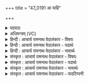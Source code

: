 +++
title = "47_0191 आ याहि"

+++
<details><summary>पदपाठः</summary>

आ꣢। या꣣हि। सुषुम꣢। हि। ते꣣। इ꣡न्द्र꣢꣯। सो꣡म꣢꣯म्। पि꣡ब꣢꣯। इ꣣म꣢म्। आ। इ꣣द꣢म्। ब꣣र्हिः꣢। स꣣दः। म꣡म꣢꣯। १९१।
</details>

<details><summary>अधिमन्त्रम् (VC)</summary>

- इन्द्रः
- इरिम्बिठिः काण्वः
- गायत्री
- षड्जः
- ऐन्द्रं काण्डम्
</details>

<details><summary>हिन्दी : आचार्य रामनाथ वेदालंकार - विषयः</summary>

अगले मन्त्र में इन्द्र को सोमपानार्थ बुलाया जा रहा है।
</details>

<details><summary>हिन्दी : आचार्य रामनाथ वेदालंकार - पदार्थः</summary>

पदार्थान्वयभाषाः -  (आयाहि) आइए, (ते) आपके लिए, हमने (सुषुम हि) सोमरस को अभिषुत किया है, अर्थात् श्रद्धा, ज्ञान, कर्म, उपासना आदि के रस को निष्पादित किया है। हे (इन्द्र) परमात्मन्, राजन्, आचार्य, अतिथिप्रवर ! (इमम्) इस हमारे द्वारा समर्पित किए जाते हुए (सोमम्) श्रद्धा, ज्ञान, कर्म, उपासना, राजदेय कर, सोम ओषधि आदि के रस को (पिब) पीजिए। (इदम्) इस (मम) मेरे (बर्हिः) हृदयासन, राज्यासन अथवा कुशा के आसन पर (आ सदः) बैठिए ॥७॥ इस मन्त्र में श्लेषालङ्कार है ॥७॥
</details>

<details><summary>हिन्दी : आचार्य रामनाथ वेदालंकार - भावार्थः</summary>

भावार्थभाषाः -  सब मनुष्यों को चाहिए कि वे हृदय में परमात्मा को प्रकाशित कर उसकी पूजा करें और राजा, आचार्य, उपदेशक, संन्यासी आदि को बुलाकर यथायोग्य उनका सत्कार करें ॥७॥
</details>

<details><summary>संस्कृत : आचार्य रामनाथ वेदालंकार - विषयः</summary>

अथेन्द्रः सोमरसं पातुमाहूयते।
</details>

<details><summary>संस्कृत : आचार्य रामनाथ वेदालंकार - पदार्थः</summary>

पदार्थान्वयभाषाः -  (आयाहि) आगच्छ, (ते) त्वदर्थम्, वयम् (सुषुम हि) सोमम् अभिषुतवन्तः किल, श्रद्धाज्ञानकर्मोपासनादिरसं निष्पादितवन्तः इत्यर्थः। षुञ् अभिषवे, लिट्, सुषुविम इति प्राप्ते इडभावश्छान्दसः। हे (इन्द्र) परमात्मन्, राजन्, आचार्य, अतिथिप्रवर वा ! (इमम्) एतं समर्प्यमाणम् (सोमम्) श्रद्धाज्ञानकर्मोपासनाराजदेयकरसोमौषधिरसादिकम् (पिब) आस्वादय। संहितायां द्व्यचोऽतस्तिङः। अ० ६।३।१३५ इति दीर्घः। (इदम्) एतत् (मम) मदीयम् (बर्हिः) हृदयासनं, राज्यासनं, दर्भासनं वा (आ सदः२) आसीद। षद्लृ विशरणगत्यवसादनेषु, लोडर्थे लुङि बहुलं छन्दस्यमाङ्योगेऽपि। अ० ६।४।७५ इत्यडागमो न ॥७॥ अत्र श्लेषालङ्कारः ॥७॥
</details>

<details><summary>संस्कृत : आचार्य रामनाथ वेदालंकार - भावार्थः</summary>

भावार्थभाषाः -  सर्वैर्जनैः परमात्मानं हृदि प्रकाश्य स पूजनीयो, नृपत्याचार्योपदेशकसंन्यासिप्रभृतींश्चाहूय ते यथायोग्यं सत्करणीयाः ॥७॥
</details>

<details><summary>संस्कृत : आचार्य रामनाथ वेदालंकार - पादटिप्पनी</summary>

टिप्पणी:   १. ऋ० ८।१७।१, अथ० २०।३।१, ३८।१, ४७।७, साम० ६६६। २. विवरणकारस्तु सदः सदसि मम स्वभूते वेद्याख्ये स्थाने इत्याह। तत्तु स्वरविरुद्धम् तिङ्स्वरत्वात्। आसदः आसीद—इति भ०। आसीद अभिनिषीद—इति सा०।
</details>